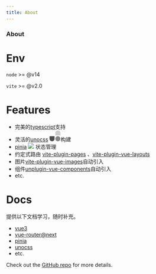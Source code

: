 ```yaml
---
title: About
---
```


<div class="text-center">
  <h3>About</h3>
</div>

# Env
`node` >= @v14

`vite` >= @v2.0

# Features
- 完美的[typescript](https://www.tslang.cn/docs/home.html)支持
- 灵活的[unocss](https://github.com/antfu/unocss) <img width="30" src="https://raw.githubusercontent.com/antfu/unocss/main/playground/public/icon-gray.svg" />构建 
- [pinia](https://pinia.vuejs.org/) <img width="30" src="https://pinia.vuejs.org/logo.svg" /> 状态管理
- 约定式路由 [vite-plugin-pages](https://github.com/hannoeru/vite-plugin-pages) 、[vite-plugin-vue-layouts](https://github.com/JohnCampionJr/vite-plugin-vue-layouts)
- 图片[vite-plugin-vue-images](https://github.com/sampullman/vite-plugin-vue-images)自动引入
- 组件[unplugin-vue-components](https://github.com/antfu/unplugin-vue-components)自动引入
- etc.

# Docs
提供以下文档学习，随时补充。

- [vue3](https://staging-cn.vuejs.org/)
- [vue-router@next](https://next.router.vuejs.org/zh/)
- [pinia](https://pinia.vuejs.org/)
- [unocss](https://github.com/antfu/unocss)
- etc.


Check out the [GitHub repo](https://github.com/chris-zhu/vue3-template) for more details.